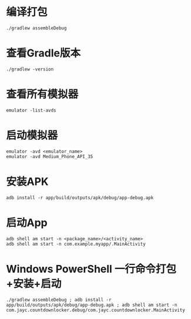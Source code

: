 # 编译打包
    ./gradlew assembleDebug

# 查看Gradle版本
    ./gradlew -version

# 查看所有模拟器
    emulator -list-avds

# 启动模拟器
    emulator -avd <emulator_name>
    emulator -avd Medium_Phone_API_35

# 安装APK
    adb install -r app/build/outputs/apk/debug/app-debug.apk

# 启动App
    adb shell am start -n <package_name>/<activity_name>
    adb shell am start -n com.example.myapp/.MainActivity

# Windows PowerShell 一行命令打包+安装+启动
    ./gradlew assembleDebug ; adb install -r app/build/outputs/apk/debug/app-debug.apk ; adb shell am start -n com.jayc.countdownlocker.debug/com.jayc.countdownlocker.MainActivity
